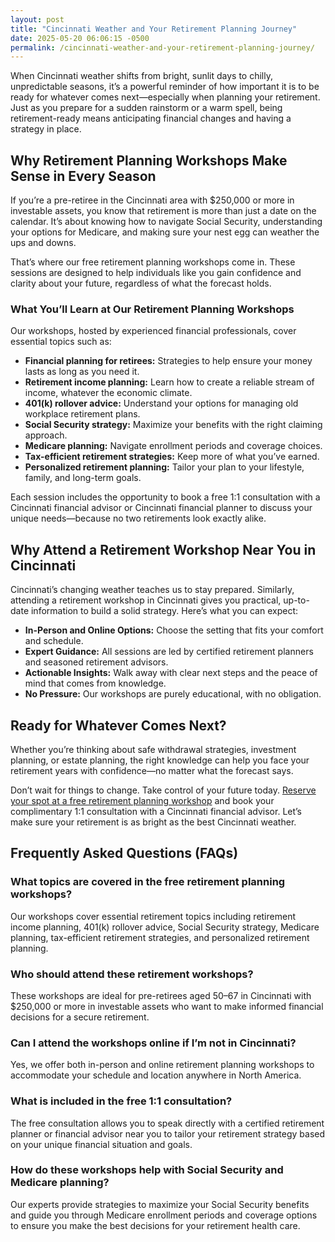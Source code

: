 ```yaml
---
layout: post
title: "Cincinnati Weather and Your Retirement Planning Journey"
date: 2025-05-20 06:06:15 -0500
permalink: /cincinnati-weather-and-your-retirement-planning-journey/
---
```

When Cincinnati weather shifts from bright, sunlit days to chilly, unpredictable seasons, it’s a powerful reminder of how important it is to be ready for whatever comes next—especially when planning your retirement. Just as you prepare for a sudden rainstorm or a warm spell, being retirement-ready means anticipating financial changes and having a strategy in place.

## Why Retirement Planning Workshops Make Sense in Every Season

If you’re a pre-retiree in the Cincinnati area with $250,000 or more in investable assets, you know that retirement is more than just a date on the calendar. It’s about knowing how to navigate Social Security, understanding your options for Medicare, and making sure your nest egg can weather the ups and downs.

That’s where our free retirement planning workshops come in. These sessions are designed to help individuals like you gain confidence and clarity about your future, regardless of what the forecast holds.

### What You’ll Learn at Our Retirement Planning Workshops

Our workshops, hosted by experienced financial professionals, cover essential topics such as:

- **Financial planning for retirees:** Strategies to help ensure your money lasts as long as you need it.
- **Retirement income planning:** Learn how to create a reliable stream of income, whatever the economic climate.
- **401(k) rollover advice:** Understand your options for managing old workplace retirement plans.
- **Social Security strategy:** Maximize your benefits with the right claiming approach.
- **Medicare planning:** Navigate enrollment periods and coverage choices.
- **Tax-efficient retirement strategies:** Keep more of what you’ve earned.
- **Personalized retirement planning:** Tailor your plan to your lifestyle, family, and long-term goals.

Each session includes the opportunity to book a free 1:1 consultation with a Cincinnati financial advisor or Cincinnati financial planner to discuss your unique needs—because no two retirements look exactly alike.

## Why Attend a Retirement Workshop Near You in Cincinnati

Cincinnati’s changing weather teaches us to stay prepared. Similarly, attending a retirement workshop in Cincinnati gives you practical, up-to-date information to build a solid strategy. Here’s what you can expect:

- **In-Person and Online Options:** Choose the setting that fits your comfort and schedule.
- **Expert Guidance:** All sessions are led by certified retirement planners and seasoned retirement advisors.
- **Actionable Insights:** Walk away with clear next steps and the peace of mind that comes from knowledge.
- **No Pressure:** Our workshops are purely educational, with no obligation.

## Ready for Whatever Comes Next?

Whether you’re thinking about safe withdrawal strategies, investment planning, or estate planning, the right knowledge can help you face your retirement years with confidence—no matter what the forecast says.

Don’t wait for things to change. Take control of your future today. [Reserve your spot at a free retirement planning workshop](https://workshopsforretirement.com/) and book your complimentary 1:1 consultation with a Cincinnati financial advisor. Let’s make sure your retirement is as bright as the best Cincinnati weather.

## Frequently Asked Questions (FAQs)

### What topics are covered in the free retirement planning workshops?

Our workshops cover essential retirement topics including retirement income planning, 401(k) rollover advice, Social Security strategy, Medicare planning, tax-efficient retirement strategies, and personalized retirement planning.

### Who should attend these retirement workshops?

These workshops are ideal for pre-retirees aged 50–67 in Cincinnati with $250,000 or more in investable assets who want to make informed financial decisions for a secure retirement.

### Can I attend the workshops online if I’m not in Cincinnati?

Yes, we offer both in-person and online retirement planning workshops to accommodate your schedule and location anywhere in North America.

### What is included in the free 1:1 consultation?

The free consultation allows you to speak directly with a certified retirement planner or financial advisor near you to tailor your retirement strategy based on your unique financial situation and goals.

### How do these workshops help with Social Security and Medicare planning?

Our experts provide strategies to maximize your Social Security benefits and guide you through Medicare enrollment periods and coverage options to ensure you make the best decisions for your retirement health care.

<script type="application/ld+json">
{
  "@context": "https://schema.org",
  "@type": "BlogPosting",
  "headline": "Cincinnati Weather and Your Retirement Planning Journey",
  "description": "Explore how changing Cincinnati weather parallels the importance of being financially prepared for retirement. Learn about free retirement planning workshops tailored for pre-retirees in Cincinnati.",
  "author": {
    "@type": "Person",
    "name": "Workshops For Retirement"
  },
  "publisher": {
    "@type": "Organization",
    "name": "Workshops For Retirement",
    "logo": {
      "@type": "ImageObject",
      "url": "https://workshopsforretirement.com/logo.png"
    }
  },
  "mainEntityOfPage": {
    "@type": "WebPage",
    "@id": "https://workshopsforretirement.com/cincinnati-retirement-planning"
  },
  "datePublished": "2024-06-01",
  "dateModified": "2024-06-01",
  "inLanguage": "en-US"
}
</script>

<script type="application/ld+json">
{
  "@context": "https://schema.org",
  "@type": "FAQPage",
  "mainEntity": [
    {
      "@type": "Question",
      "name": "What topics are covered in the free retirement planning workshops?",
      "acceptedAnswer": {
        "@type": "Answer",
        "text": "Our workshops cover essential retirement topics including retirement income planning, 401(k) rollover advice, Social Security strategy, Medicare planning, tax-efficient retirement strategies, and personalized retirement planning."
      }
    },
    {
      "@type": "Question",
      "name": "Who should attend these retirement workshops?",
      "acceptedAnswer": {
        "@type": "Answer",
        "text": "These workshops are ideal for pre-retirees aged 50–67 in Cincinnati with $250,000 or more in investable assets who want to make informed financial decisions for a secure retirement."
      }
    },
    {
      "@type": "Question",
      "name": "Can I attend the workshops online if I’m not in Cincinnati?",
      "acceptedAnswer": {
        "@type": "Answer",
        "text": "Yes, we offer both in-person and online retirement planning workshops to accommodate your schedule and location anywhere in North America."
      }
    },
    {
      "@type": "Question",
      "name": "What is included in the free 1:1 consultation?",
      "acceptedAnswer": {
        "@type": "Answer",
        "text": "The free consultation allows you to speak directly with a certified retirement planner or financial advisor near you to tailor your retirement strategy based on your unique financial situation and goals."
      }
    },
    {
      "@type": "Question",
      "name": "How do these workshops help with Social Security and Medicare planning?",
      "acceptedAnswer": {
        "@type": "Answer",
        "text": "Our experts provide strategies to maximize your Social Security benefits and guide you through Medicare enrollment periods and coverage options to ensure you make the best decisions for your retirement health care."
      }
    }
  ]
}
</script>